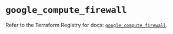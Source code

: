 # `google_compute_firewall`

Refer to the Terraform Registry for docs: [`google_compute_firewall`](https://registry.terraform.io/providers/hashicorp/google-beta/6.48.0/docs/resources/google_compute_firewall).
